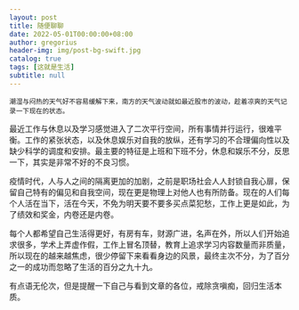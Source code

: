 ```yaml
---
layout: post
title: 随便聊聊
date: 2022-05-01T00:00:00+08:00
author: gregorius
header-img: img/post-bg-swift.jpg
catalog: true
tags: [这就是生活]
subtitle: null
---
```


    潮湿与闷热的天气好不容易缓解下来，南方的天气波动就如最近股市的波动，趁着凉爽的天气记录一下现在的状态。

   最近工作与休息以及学习感觉进入了二次平行空间，所有事情并行运行，很难平衡。工作的紧张状态，以及休息娱乐对自我的放纵，还有学习的不合理偏向性以及缺少科学的调度和安排。最主要的特征是上班和下班不分，休息和娱乐不分，反思一下，其实是非常不好的不良习惯。

   疫情时代，人与人之间的隔离更加的加剧，之前是职场社会人人封锁自我心扉，保留自己特有的偏见和自我空间，现在更是物理上对他人也有所防备。现在的人们每个人活在当下，活在今天，不免为明天要不要多买点菜犯愁，工作上更是如此，为了绩效和奖金，内卷还是内卷。
    
   每个人都希望自己生活得更好，有房有车，财源广进，名声在外，所以人们开始追求很多，学术上弄虚作假，工作上冒名顶替，教育上追求学习内容数量而非质量，所以现在的越来越焦虑，很少停留下来看看身边的风景，最终主次不分，为了百分之一的成功而忽略了生活的百分之九十九。

   有点语无伦次，但是提醒一下自己与看到文章的各位，戒除贪嗔痴，回归生活本质。
